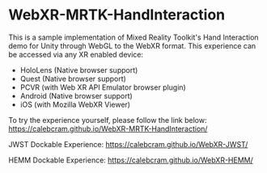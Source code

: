 # WebXR-MRTK-HandInteraction
This is a sample implementation of Mixed Reality Toolkit's Hand Interaction demo for Unity through WebGL to the WebXR format. 
This experience can be accessed via any XR enabled device:
  - HoloLens (Native browser support)
  - Quest (Native browser support)
  - PCVR (with Web XR API Emulator browser plugin)
  - Android (Native browser support)
  - iOS (with Mozilla WebXR Viewer)

To try the experience yourself, please follow the link below:
https://calebcram.github.io/WebXR-MRTK-HandInteraction/

JWST Dockable Experience: 
https://calebcram.github.io/WebXR-JWST/

HEMM Dockable Experience: 
https://calebcram.github.io/WebXR-HEMM/

